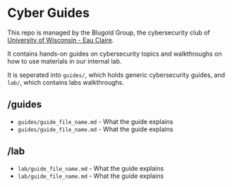 # Cyber Guides

This repo is managed by the Blugold Group, the cybersecurity club of [University of Wisconsin - Eau Claire](https://uwec.edu).

It contains hands-on guides on cybersecurity topics and walkthroughs on how to use materials in our internal lab.

It is seperated into `guides/`, which holds generic cybersecurity guides, and `lab/`, which contains labs walkthroughs.

## /guides

* `guides/guide_file_name.md` - What the guide explains
* `guides/guide_file_name.md` - What the guide explains

 ## /lab

* `lab/guide_file_name.md` - What the guide explains
* `lab/guide_file_name.md` - What the guide explains
